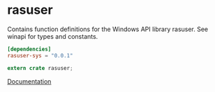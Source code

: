 # rasuser #
Contains function definitions for the Windows API library rasuser. See winapi for types and constants.

```toml
[dependencies]
rasuser-sys = "0.0.1"
```

```rust
extern crate rasuser;
```

[Documentation](https://retep998.github.io/doc/winapi/rasuser/)
